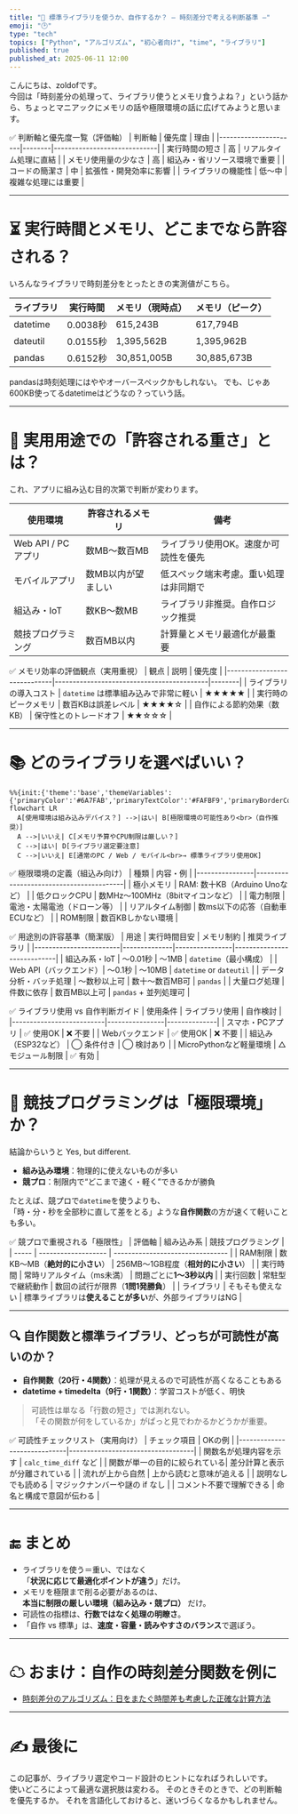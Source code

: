 ```yaml
---
title: "🧠 標準ライブラリを使うか、自作するか？ ― 時刻差分で考える判断基準 ―"
emoji: "🕑️"
type: "tech"
topics: ["Python", "アルゴリズム", "初心者向け", "time", "ライブラリ"]
published: true
published_at: 2025-06-11 12:00
---
```


こんにちは、zoldofです。  
今回は「時刻差分の処理って、ライブラリ使うとメモリ食うよね？」という話から、ちょっとマニアックにメモリの話や極限環境の話に広げてみようと思います。

✅ 判断軸と優先度一覧（評価軸）
| 判断軸               | 優先度 | 理由                        |
|----------------------|--------|-----------------------------|
| 実行時間の短さ       | 高     | リアルタイム処理に直結      |
| メモリ使用量の少なさ | 高     | 組込み・省リソース環境で重要 |
| コードの簡潔さ       | 中     | 拡張性・開発効率に影響       |
| ライブラリの機能性   | 低〜中 | 複雑な処理には重要          |

---

# ⏳ 実行時間とメモリ、どこまでなら許容される？

いろんなライブラリで時刻差分をとったときの実測値がこちら。

| ライブラリ | 実行時間 | メモリ（現時点） | メモリ（ピーク） | 
|------------|----------|-------------------|-------------------|
| datetime   | 0.0038秒 | 615,243B          | 617,794B          | 
| dateutil   | 0.0155秒 | 1,395,562B        | 1,395,962B        | 
| pandas     | 0.6152秒 | 30,851,005B       | 30,885,673B       | 

pandasは時刻処理にはややオーバースペックかもしれない。 
でも、じゃあ600KB使ってるdatetimeはどうなの？っていう話。

---

# 🧠 実用用途での「許容される重さ」とは？

これ、アプリに組み込む目的次第で判断が変わります。

| 使用環境         | 許容されるメモリ     | 備考 |
|------------------|----------------------|------|
| Web API / PCアプリ | 数MB〜数百MB        | ライブラリ使用OK。速度か可読性を優先 |
| モバイルアプリ     | 数MB以内が望ましい   | 低スペック端末考慮。重い処理は非同期で |
| 組込み・IoT       | 数KB〜数MB          | ライブラリ非推奨。自作ロジック推奨 |
| 競技プログラミング | 数百MB以内           | 計算量とメモリ最適化が最重要 |

✅ メモリ効率の評価観点（実用重視）
| 観点                        | 説明                                      | 優先度 |
|-----------------------------|-------------------------------------------|--------|
| ライブラリの導入コスト       | `datetime` は標準組み込みで非常に軽い     | ★★★★★ |
| 実行時のピークメモリ        | 数百KBは誤差レベル                        | ★★★★☆ |
| 自作による節約効果（数KB）  | 保守性とのトレードオフ                    | ★★☆☆☆ |

---

# 📚️ どのライブラリを選べばいい？

```mermaid
%%{init:{'theme':'base','themeVariables':{'primaryColor':'#6A7FAB','primaryTextColor':'#FAFBF9','primaryBorderColor':'#6A7FAB','lineColor':'#6A7FABCC','textColor':'#6A7FABCC','fontSize':'15px'}}}%%
flowchart LR
  A[使用環境は組み込みデバイス？] -->|はい| B[極限環境の可能性あり<br>（自作推奨）]
  A -->|いいえ| C[メモリ予算やCPU制限は厳しい？]
  C -->|はい| D[ライブラリ選定要注意]
  C -->|いいえ| E[通常のPC / Web / モバイル<br>→ 標準ライブラリ使用OK]
```

✅ 極限環境の定義（組込み向け）
| 種類           | 内容・例                                |
|----------------|-----------------------------------------|
| 極小メモリ      | RAM: 数十KB（Arduino Unoなど）           |
| 低クロックCPU   | 数MHz〜100MHz（8bitマイコンなど）        |
| 電力制限        | 電池・太陽電池（ドローン等）             |
| リアルタイム制御 | 数ms以下の応答（自動車ECUなど）         |
| ROM制限         | 数百KBしかない環境                       |

✅ 用途別の許容基準（簡潔版）
| 用途                   | 実行時間目安 | メモリ制約     | 推奨ライブラリ             |
|------------------------|--------------|----------------|----------------------------|
| 組込み系・IoT          | ～0.01秒     | ～1MB           | `datetime`（最小構成）     |
| Web API（バックエンド）| ～0.1秒      | ～10MB          | `datetime` or `dateutil`   |
| データ分析・バッチ処理 | ～数秒以上可 | 数十～数百MB可 | `pandas`                   |
| 大量ログ処理           | 件数に依存    | 数百MB以上可    | `pandas` + 並列処理可      |

✅ ライブラリ使用 vs 自作判断ガイド
| 使用条件                 | ライブラリ使用 | 自作検討     |
|--------------------------|----------------|--------------|
| スマホ・PCアプリ         | ✅ 使用OK       | ❌ 不要       |
| Webバックエンド           | ✅ 使用OK       | ❌ 不要       |
| 組込み（ESP32など）      | ◯ 条件付き      | ◯ 検討あり     |
| MicroPythonなど軽量環境   | △ モジュール制限 | ✅ 有効       |

---

# 🧩 競技プログラミングは「極限環境」か？

結論からいうと Yes, but different.

- **組み込み環境**：物理的に使えないものが多い  
- **競プロ**：制限内で“どこまで速く・軽く”できるかが勝負

たとえば、競プロで`datetime`を使うよりも、  
「時・分・秒を全部秒に直して差をとる」ような**自作関数**の方が速くて軽いことも多い。

✅ 競プロで重視される「極限性」
| 評価軸   | 組み込み系               | 競技プログラミング                        |
| ----- | ------------------- | -------------------------------- |
| RAM制限 | 数KB〜MB（**絶対的に小さい**） | 256MB〜1GB程度（**相対的に小さい**）         |
| 実行時間  | 常時リアルタイム（ms未満）      | 問題ごとに**1〜3秒以内**                  |
| 実行回数  | 常駐型で継続動作            | 数回の試行が限界（**1問1発勝負**）             |
| ライブラリ | そもそも使えない            | 標準ライブラリは**使えることが多い**が、外部ライブラリはNG |

---

## 🔍 自作関数と標準ライブラリ、どっちが可読性が高いのか？

- **自作関数（20行・4関数）**：処理が見えるので可読性が高くなることもある  
- **datetime + timedelta（9行・1関数）**：学習コストが低く、明快

> 可読性は単なる「行数の短さ」では測れない。  
> 「その関数が何をしているか」がぱっと見でわかるかどうかが重要。

✅ 可読性チェックリスト（実用向け）
| チェック項目                | OKの例                            |
|-----------------------------|-----------------------------------|
| 関数名が処理内容を示す      | `calc_time_diff` など             |
| 関数が単一の目的に絞られている| 差分計算と表示が分離されている     |
| 流れが上から自然             | 上から読むと意味が追える          |
| 説明なしでも読める           | マジックナンバーや謎の if なし    |
| コメント不要で理解できる     | 命名と構成で意図が伝わる          |

---

# 🔚 まとめ

- ライブラリを使う＝重い、ではなく  
  「**状況に応じて最適化ポイントが違う**」だけ。
- メモリを極限まで削る必要があるのは、  
  **本当に制限の厳しい環境（組み込み・競プロ）** だけ。
- 可読性の指標は、**行数ではなく処理の明瞭さ**。
- 「自作 vs 標準」は、**速度・容量・読みやすさのバランス**で選ぼう。

---

# ☁ おまけ：自作の時刻差分関数を例に

- [時刻差分のアルゴリズム：日をまたぐ時間差も考慮した正確な計算方法](https://zenn.dev/zoldof/articles/8087839369b6ad)

---

# ✍ 最後に

この記事が、ライブラリ選定やコード設計のヒントになればうれしいです。  
使いどころによって最適な選択肢は変わる。 
そのときそのときで、どの判断軸を優先するか。
それを言語化しておけると、迷いづらくなるかもしれません。
